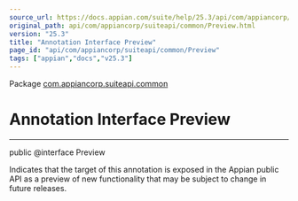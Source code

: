 ```yaml
---
source_url: https://docs.appian.com/suite/help/25.3/api/com/appiancorp/suiteapi/common/Preview.html
original_path: api/com/appiancorp/suiteapi/common/Preview.html
version: "25.3"
title: "Annotation Interface Preview"
page_id: "api/com/appiancorp/suiteapi/common/Preview"
tags: ["appian","docs","v25.3"]
---
```



Package [com.appiancorp.suiteapi.common](package-summary.html)

# Annotation Interface Preview

* * *

public @interface Preview

Indicates that the target of this annotation is exposed in the Appian public API as a preview of new functionality that may be subject to change in future releases.